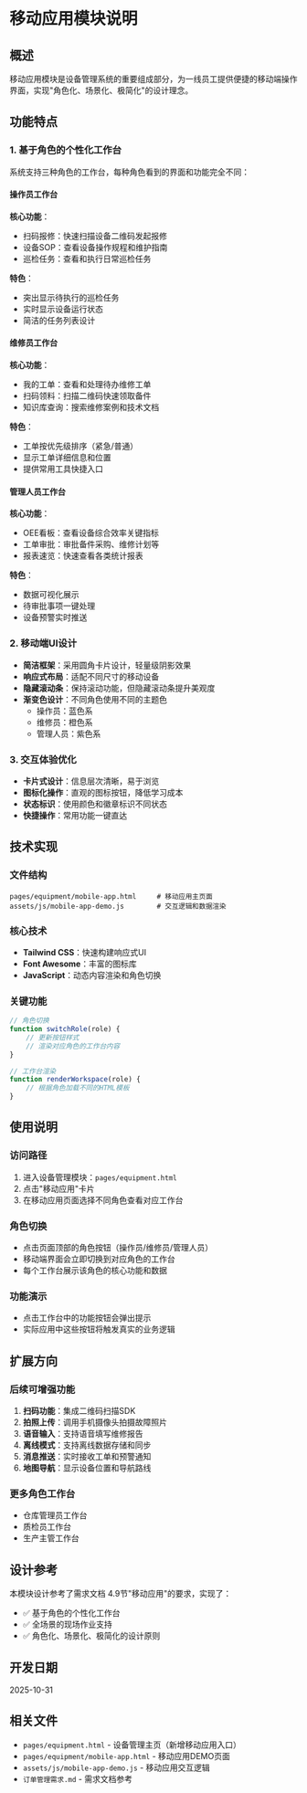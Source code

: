 # 移动应用模块说明

## 概述
移动应用模块是设备管理系统的重要组成部分，为一线员工提供便捷的移动端操作界面，实现"角色化、场景化、极简化"的设计理念。

## 功能特点

### 1. 基于角色的个性化工作台
系统支持三种角色的工作台，每种角色看到的界面和功能完全不同：

#### 操作员工作台
**核心功能**：
- 扫码报修：快速扫描设备二维码发起报修
- 设备SOP：查看设备操作规程和维护指南
- 巡检任务：查看和执行日常巡检任务

**特色**：
- 突出显示待执行的巡检任务
- 实时显示设备运行状态
- 简洁的任务列表设计

#### 维修员工作台
**核心功能**：
- 我的工单：查看和处理待办维修工单
- 扫码领料：扫描二维码快速领取备件
- 知识库查询：搜索维修案例和技术文档

**特色**：
- 工单按优先级排序（紧急/普通）
- 显示工单详细信息和位置
- 提供常用工具快捷入口

#### 管理人员工作台
**核心功能**：
- OEE看板：查看设备综合效率关键指标
- 工单审批：审批备件采购、维修计划等
- 报表速览：快速查看各类统计报表

**特色**：
- 数据可视化展示
- 待审批事项一键处理
- 设备预警实时推送

### 2. 移动端UI设计
- **简洁框架**：采用圆角卡片设计，轻量级阴影效果
- **响应式布局**：适配不同尺寸的移动设备
- **隐藏滚动条**：保持滚动功能，但隐藏滚动条提升美观度
- **渐变色设计**：不同角色使用不同的主题色
  - 操作员：蓝色系
  - 维修员：橙色系
  - 管理人员：紫色系

### 3. 交互体验优化
- **卡片式设计**：信息层次清晰，易于浏览
- **图标化操作**：直观的图标按钮，降低学习成本
- **状态标识**：使用颜色和徽章标识不同状态
- **快捷操作**：常用功能一键直达

## 技术实现

### 文件结构
```
pages/equipment/mobile-app.html     # 移动应用主页面
assets/js/mobile-app-demo.js        # 交互逻辑和数据渲染
```

### 核心技术
- **Tailwind CSS**：快速构建响应式UI
- **Font Awesome**：丰富的图标库
- **JavaScript**：动态内容渲染和角色切换

### 关键功能
```javascript
// 角色切换
function switchRole(role) {
    // 更新按钮样式
    // 渲染对应角色的工作台内容
}

// 工作台渲染
function renderWorkspace(role) {
    // 根据角色加载不同的HTML模板
}
```

## 使用说明

### 访问路径
1. 进入设备管理模块：`pages/equipment.html`
2. 点击"移动应用"卡片
3. 在移动应用页面选择不同角色查看对应工作台

### 角色切换
- 点击页面顶部的角色按钮（操作员/维修员/管理人员）
- 移动端界面会立即切换到对应角色的工作台
- 每个工作台展示该角色的核心功能和数据

### 功能演示
- 点击工作台中的功能按钮会弹出提示
- 实际应用中这些按钮将触发真实的业务逻辑

## 扩展方向

### 后续可增强功能
1. **扫码功能**：集成二维码扫描SDK
2. **拍照上传**：调用手机摄像头拍摄故障照片
3. **语音输入**：支持语音填写维修报告
4. **离线模式**：支持离线数据存储和同步
5. **消息推送**：实时接收工单和预警通知
6. **地图导航**：显示设备位置和导航路线

### 更多角色工作台
- 仓库管理员工作台
- 质检员工作台
- 生产主管工作台

## 设计参考
本模块设计参考了需求文档 4.9节"移动应用"的要求，实现了：
- ✅ 基于角色的个性化工作台
- ✅ 全场景的现场作业支持
- ✅ 角色化、场景化、极简化的设计原则

## 开发日期
2025-10-31

## 相关文件
- `pages/equipment.html` - 设备管理主页（新增移动应用入口）
- `pages/equipment/mobile-app.html` - 移动应用DEMO页面
- `assets/js/mobile-app-demo.js` - 移动应用交互逻辑
- `订单管理需求.md` - 需求文档参考
